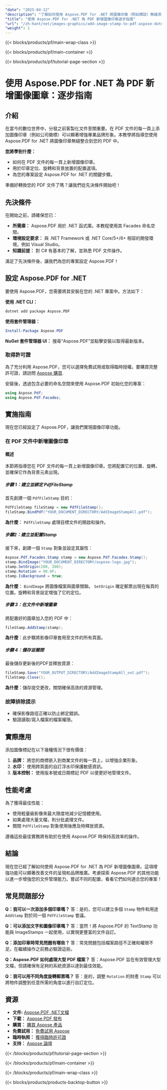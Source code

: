 ```yaml
---
"date": "2025-04-12"
"description": "了解如何使用 Aspose.PDF for .NET 將圖像印章（例如標誌）無縫添加到 PDF 的每一頁。透過專業品牌來增強您的文件。"
"title": "使用 Aspose.PDF for .NET 為 PDF 新增圖像印章逐步指南"
"url": "/zh-hant/net/images-graphics/add-image-stamp-to-pdf-aspose-dotnet/"
"weight": 1
---
```


{{< blocks/products/pf/main-wrap-class >}}

{{< blocks/products/pf/main-container >}}

{{< blocks/products/pf/tutorial-page-section >}}


# 使用 Aspose.PDF for .NET 為 PDF 新增圖像圖章：逐步指南

## 介紹
在當今的數位世界中，分發之前客製化文件至關重要。在 PDF 文件的每一頁上添加圖像印章（例如公司徽標）可以顯著增強專業品牌形象。本教學將指導您使用 Aspose.PDF for .NET 將圖像印章無縫整合到您的 PDF 中。

**您將學到什麼：**
- 如何在 PDF 文件的每一頁上新增圖像印章。
- 用於印章定位、旋轉和背景放置的配置選項。
- 為您的專案設定 Aspose.PDF for .NET 的關鍵步驟。

準備好轉換您的 PDF 文件了嗎？讓我們從先決條件開始吧！

## 先決條件
在開始之前，請確保您已：

- **所需庫：** Aspose.PDF 用於 .NET 函式庫。本教程使用其 Facades 命名空間。
- **環境設定要求：** 與 .NET Framework 或 .NET Core/5+/6+ 相容的開發環境，例如 Visual Studio。
- **知識前提：** 對 C# 有基本的了解，並熟悉 PDF 文件操作。

滿足了先決條件後，讓我們為您的專案設定 Aspose.PDF！

## 設定 Aspose.PDF for .NET
要使用 Aspose.PDF，您需要將其安裝在您的 .NET 專案中。方法如下：

**使用 .NET CLI：**
```bash
dotnet add package Aspose.PDF
```

**使用套件管理器：**
```powershell
Install-Package Aspose.PDF
```

**NuGet 套件管理器 UI：**
搜尋“Aspose.PDF”並點擊安裝以取得最新版本。

### 取得許可證
為了充分利用 Aspose.PDF，您可以選擇免費試用或取得臨時授權。要購買完整許可證，請訪問 [Aspose 購買](https://purchase。aspose.com/buy).

安裝後，透過包含必要的命名空間來使用 Aspose.PDF 初始化您的專案：
```csharp
using Aspose.Pdf;
using Aspose.Pdf.Facades;
```

## 實施指南
現在您已經設定了 Aspose.PDF，讓我們實現圖像印章功能。

### 在 PDF 文件中新增圖像印章

#### 概述
本節將指導您在 PDF 文件的每一頁上新增圖像印章。您將配置它的位置、旋轉，並確保它作為背景元素出現。

##### 步驟 1：建立並綁定 PdfFileStamp
首先創建一個 `PdfFileStamp` 目的：
```csharp
PdfFileStamp fileStamp = new PdfFileStamp();
fileStamp.BindPdf("YOUR_DOCUMENT_DIRECTORY/AddImageStampAll.pdf");
```
**為什麼**： `PdfFileStamp` 處理目標文件的開啟和操作。

##### 步驟2：建立並配置Stamp
接下來，創建一個 `Stamp` 對象並設定其屬性：
```csharp
Aspose.Pdf.Facades.Stamp stamp = new Aspose.Pdf.Facades.Stamp();
stamp.BindImage("YOUR_DOCUMENT_DIRECTORY/aspose-logo.jpg");
stamp.SetOrigin(200, 200);
stamp.Rotation = 90.0F;
stamp.IsBackground = true;
```
**為什麼**： `BindImage` 將圖像檔案與圖章關聯。 `SetOrigin` 確定郵票出現在每頁的位置。旋轉和背景設定增強了它的定位。

##### 步驟 3：在文件中新增圖章
將配置好的圖章加入您的 PDF 中：
```csharp
fileStamp.AddStamp(stamp);
```
**為什麼**：此步驟將影像印章套用至文件的所有頁面。

##### 步驟 4：儲存並關閉
最後儲存更新後的PDF並釋放資源：
```csharp
fileStamp.Save("YOUR_OUTPUT_DIRECTORY/AddImageStampAll_out.pdf");
fileStamp.Close();
```
**為什麼**：儲存提交更改，關閉確保高效的資源管理。

### 故障排除提示
- 確保影像路徑正確以防止綁定錯誤。
- 驗證讀取/寫入檔案的檔案權限。

## 實際應用
添加圖像標記在以下幾種情況下很有價值：
1. **品牌：** 將您的商標嵌入到商業文件的每一頁上，以增強企業形象。
2. **水印：** 使用跨頁面的自訂浮水印保護敏感資訊。
3. **版本控制：** 使用版本號或日期標記 PDF 以便更好地管理文件。

## 性能考慮
為了獲得最佳性能：
- 使用輕量級影像來最大限度地減少記憶體使用。
- 如果處理大量文檔，則分批處理文件。
- 關閉 `PdfFileStamp` 對象使用後應及時釋放資源。

遵循這些最佳實務將有助於在使用 Aspose.PDF 時保持高效率的操作。

## 結論
現在您已經了解如何使用 Aspose.PDF for .NET 為 PDF 新增圖像圖章。這項增強功能可以顯著改善文件的呈現和品牌推廣。考慮探索 Aspose.PDF 的其他功能以進一步增強您的文件管理能力。嘗試不同的配置，看看它們如何適合您的專案！

## 常見問題部分
**Q：我可以一次添加多個印章嗎？**
答：是的，您可以建立多個 `Stamp` 物件和用途 `AddStamp` 對於同一個 `PdfFileStamp` 會議。

**Q：可以添加文字和圖像印章嗎？**
答：當然！將 Aspose.PDF 的 TextStamp 功能與 ImageStamps 一起使用，以實現更豐富的文件自訂。

**Q：添加印章時常見問題有哪些？**
答：常見問題包括檔案路徑不正確和權限不足。在繼續操作之前務必驗證這些。

**Q：Aspose.PDF 如何處理大型 PDF 檔案？**
答：Aspose.PDF 旨在有效管理大型文檔，但請確保有足夠的系統資源以達到最佳效能。

**Q：我可以用不同角度旋轉郵票嗎？**
答：是的，調整 `Rotation` 的財產 `Stamp` 可以將物件調整到任意所需的角度以進行自訂定位。

## 資源
- **文件:** [Aspose.PDF .NET文檔](https://reference.aspose.com/pdf/net/)
- **下載：** [Aspose PDF 發布](https://releases.aspose.com/pdf/net/)
- **購買：** [購買 Aspose 產品](https://purchase.aspose.com/buy)
- **免費試用：** [免費試用 Aspose](https://releases.aspose.com/pdf/net/)
- **臨時執照：** [獲得臨時許可證](https://purchase.aspose.com/temporary-license/)
- **支持：** [Aspose 論壇](https://forum.aspose.com/c/pdf/10)

{{< /blocks/products/pf/tutorial-page-section >}}

{{< /blocks/products/pf/main-container >}}

{{< /blocks/products/pf/main-wrap-class >}}

{{< blocks/products/products-backtop-button >}}